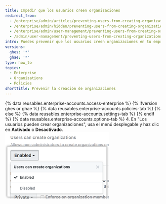 ```yaml
---
title: Impedir que los usuarios creen organizaciones
redirect_from:
  - /enterprise/admin/articles/preventing-users-from-creating-organizations
  - /enterprise/admin/hidden/preventing-users-from-creating-organizations
  - /enterprise/admin/user-management/preventing-users-from-creating-organizations
  - /admin/user-management/preventing-users-from-creating-organizations
intro: Puedes prevenir que los usuarios creen organizaciones en tu empresa.
versions:
  ghes: '*'
  ghae: '*'
type: how_to
topics:
  - Enterprise
  - Organizations
  - Policies
shortTitle: Prevenir la creación de organizaciones
---
```


{% data reusables.enterprise-accounts.access-enterprise %}
{% ifversion ghes or ghae %}
{% data reusables.enterprise-accounts.policies-tab %}
{% else %}
{% data reusables.enterprise-accounts.settings-tab %}
{% endif %}
{% data reusables.enterprise-accounts.options-tab %}
4. En "Los usuarios pueden crear organizaciones", usa el menú desplegable y haz clic en **Activado** o **Desactivado**. ![Desplegable Los usuarios pueden crear organizaciones](/assets/images/enterprise/site-admin-settings/users-create-orgs-dropdown.png)
